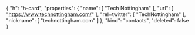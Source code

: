 {
  "h": "h-card",
  "properties": {
    "name": [
      "Tech Nottingham"
    ],
    "url": [
      "https://www.technottingham.com/"
    ],
    "rel=twitter": [
      "TechNottingham"
    ],
    "nickname": [
      "technottingham.com"
    ]
  },
  "kind": "contacts",
  "deleted": false
}
